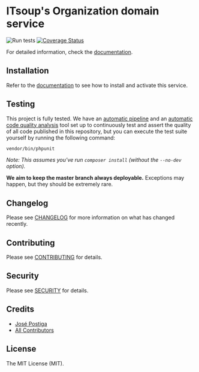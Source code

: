 # ITsoup's Organization domain service

![Run tests](https://github.com/itsoup/organization/workflows/Run%20tests/badge.svg)
[![Coverage Status](https://coveralls.io/repos/github/itsoup/organization/badge.svg?branch=master)](https://coveralls.io/github/itsoup/organization?branch=master)

For detailed information, check the [documentation](https://github.com/itsoup/organization/wiki).   

## Installation

Refer to the [documentation](https://github.com/itsoup/organization/wiki/Installation) to see how to install and activate this service.

## Testing

This project is fully tested. We have an [automatic pipeline](https://github.com/itsoup/organization/actions) and an [automatic code quality analysis](https://coveralls.io/github/itsoup/organization) tool set up to continuously test and assert the quality of all code published in this repository, but you can execute the test suite yourself by running the following command:

``` bash
vendor/bin/phpunit
```

_Note: This assumes you've run `composer install` (without the `--no-dev` option)._

**We aim to keep the master branch always deployable.** Exceptions may happen, but they should be extremely rare.

## Changelog

Please see [CHANGELOG](CHANGELOG.md) for more information on what has changed recently.

## Contributing

Please see [CONTRIBUTING](CONTRIBUTING.md) for details.

## Security

Please see [SECURITY](SECURITY.md) for details.

## Credits

- [José Postiga](https://github.com/josepostiga)
- [All Contributors](../../contributors)

## License

The MIT License (MIT).

